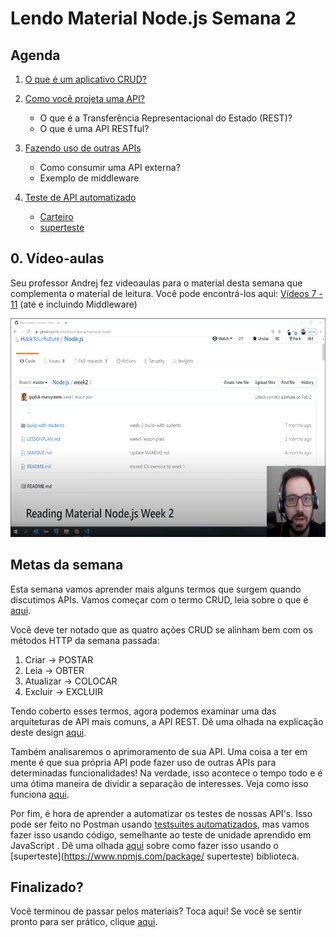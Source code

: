 # Lendo Material Node.js Semana 2

## Agenda

1. [O que é um aplicativo CRUD?](https://study.hackyourfuture.net/#/definitions/crud)
2. [Como você projeta uma API?](https://study.hackyourfuture.net/#/the-internet/designing-apis.md)
   - O que é a Transferência Representacional do Estado (REST)?
   - O que é uma API RESTful?

3. [Fazendo uso de outras APIs](https://study.hackyourfuture.net/#/node-js/consuming-apis.md)
   - Como consumir uma API externa?
   - Exemplo de middleware
4. [Teste de API automatizado](https://study.hackyourfuture.net/#/testing/api-testing.md)
   - [Carteiro](https://www.postman.com/use-cases/api-testing-automation/)
   - [superteste](https://www.npmjs.com/package/supertest)

## 0. Vídeo-aulas

Seu professor Andrej fez videoaulas para o material desta semana que complementa o material de leitura. Você pode encontrá-los aqui: [Vídeos 7 - 11](https://www.youtube.com/playlist?list=PLVYDhqbgYpYXpc_l_Vlj8yz3LjgkkWXnn) (até e incluindo Middleware)

<a href="https://www.youtube.com/playlist?list=PLVYDhqbgYpYXpc_l_Vlj8yz3LjgkkWXnn" target="_blank"><img src="../assets/andrej.png" width="600" height="350 " alt="HYF Vídeo" /></a>

## Metas da semana

Esta semana vamos aprender mais alguns termos que surgem quando discutimos APIs. Vamos começar com o termo CRUD, leia sobre o que é [aqui](https://study.hackyourfuture.net/#/definitions/crud).

Você deve ter notado que as quatro ações CRUD se alinham bem com os métodos HTTP da semana passada:

1. Criar -> POSTAR
2. Leia -> OBTER
3. Atualizar -> COLOCAR
4. Excluir -> EXCLUIR

Tendo coberto esses termos, agora podemos examinar uma das arquiteturas de API mais comuns, a API REST. Dê uma olhada na explicação deste design [aqui](https://study.hackyourfuture.net/#/the-internet/designing-apis.md).

Também analisaremos o aprimoramento de sua API. Uma coisa a ter em mente é que sua própria API pode fazer uso de outras APIs para determinadas funcionalidades! Na verdade, isso acontece o tempo todo e é uma ótima maneira de dividir a separação de interesses. Veja como isso funciona [aqui](https://study.hackyourfuture.net/#/node-js/consuming-apis.md).

Por fim, é hora de aprender a automatizar os testes de nossas API's. Isso pode ser feito no Postman usando [testsuites automatizados](https://www.postman.com/use-cases/api-testing-automation/), mas vamos fazer isso usando código, semelhante ao teste de unidade aprendido em JavaScript . Dê uma olhada [aqui](https://study.hackyourfuture.net/#/testing/api-testing.md) sobre como fazer isso usando o [superteste](https://www.npmjs.com/package/ superteste) biblioteca.

## Finalizado?

Você terminou de passar pelos materiais? Toca aqui! Se você se sentir pronto para ser prático, clique [aqui](./MAKEME.md).
